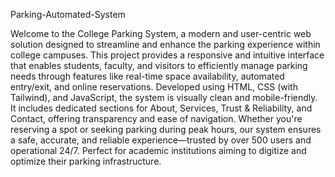 Parking-Automated-System


Welcome to the College Parking System, a modern and user-centric web solution designed to streamline and enhance the parking experience within college campuses. This project provides a responsive and intuitive interface that enables students, faculty, and visitors to efficiently manage parking needs through features like real-time space availability, automated entry/exit, and online reservations. Developed using HTML, CSS (with Tailwind), and JavaScript, the system is visually clean and mobile-friendly. It includes dedicated sections for About, Services, Trust & Reliability, and Contact, offering transparency and ease of navigation. Whether you're reserving a spot or seeking parking during peak hours, our system ensures a safe, accurate, and reliable experience—trusted by over 500 users and operational 24/7. Perfect for academic institutions aiming to digitize and optimize their parking infrastructure.
